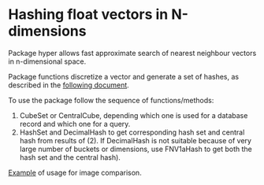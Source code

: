 # Hashing float vectors in N-dimensions

Package hyper allows fast approximate search of nearest neighbour vectors in n-dimensional space.

Package functions discretize a vector and generate a set of hashes, as described in the [following document](https://vitali-fedulov.github.io/algorithm-for-hashing-high-dimensional-float-vectors.html).

To use the package follow the sequence of functions/methods:
1) CubeSet or CentralCube, depending which one is used for a database record and which one for a query.
2) HashSet and DecimalHash to get corresponding hash set and central hash from results of (2). If DecimalHash is not suitable because of very large number of buckets or dimensions, use FNV1aHash to get both the hash set and the central hash).

[Example](https://github.com/vitali-fedulov/images3/blob/master/hashes.go) of usage for image comparison.
